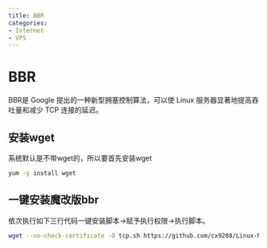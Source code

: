 ```yaml
---
title: BBR
categories:
- Internet
- VPS
---
```

# BBR

BBR是 Google 提出的一种新型拥塞控制算法，可以使 Linux 服务器显著地提高吞吐量和减少 TCP 连接的延迟。

## 安装wget

系统默认是不带wget的，所以要首先安装wget

```bash
yum -y install wget
```

## 一键安装魔改版bbr

依次执行如下三行代码一键安装脚本->赋予执行权限->执行脚本。

```bash
wget --no-check-certificate -O tcp.sh https://github.com/cx9208/Linux-NetSpeed/raw/master/tcp.sh && chmod +x tcp.sh && ./tcp.sh
```
